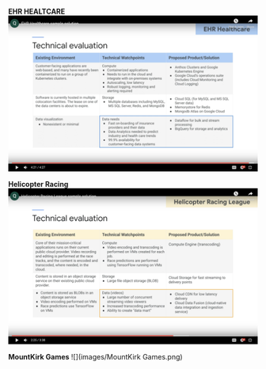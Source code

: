 **EHR HEALTCARE**
![](images/EHR_Healthcare.png)

**Helicopter Racing**
![](images/Helicopter_Racing_League.png)

**MountKirk Games**
![](images/MountKirk Games.png)
